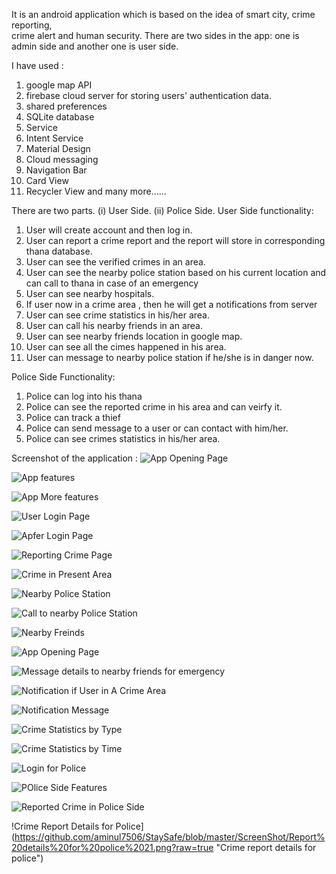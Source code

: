  
It is an android application which is based on the idea of smart city, crime reporting,  
crime alert and human security. There are two sides in the app: one is admin side and another one is user side.

I have used :
1. google map API
2. firebase cloud server for storing users' authentication data.
3. shared preferences
4. SQLite database
5. Service 
6. Intent Service
7. Material Design
8. Cloud messaging
9. Navigation Bar
10. Card View
11. Recycler View and many more......

There are two parts.
(i) User Side.
(ii) Police Side.
User Side functionality:
1. User will create account and then log in.
2. User can report a crime report and the report will store in corresponding thana database.
3. User can see the verified crimes in an area.
4. User can see the nearby police station based on his current location and can call to thana in case of an emergency
5. User can see nearby hospitals.
6. If user now in a crime area , then he will get a notifications from server
7. User can see crime statistics in his/her area.
8. User can call his nearby friends in an area.
9. User can see nearby friends location in google map.
10. User can see all the cimes happened in his area.
11. User can message to nearby police station if he/she is in danger now.

Police Side Functionality:
1. Police can log into his thana
2. Police can see the reported crime in his area and can veirfy it.
3. Police can track a thief
4. Police can send message to a user or can contact with him/her.
5. Police can see crimes statistics in his/her area.


Screenshot of the application :
![App Opening Page](https://github.com/aminul7506/StaySafe/blob/master/ScreenShot/Opening%20page%201.png?raw=true "App Opening Page")

![App features](https://github.com/aminul7506/StaySafe/blob/master/ScreenShot/App%20features%202.png?raw=true "App Features")

![App More features](https://github.com/aminul7506/StaySafe/blob/master/ScreenShot/Features%203.png?raw=true "App More Features")

![User Login Page](https://github.com/aminul7506/StaySafe/blob/master/ScreenShot/Log%20in%20for%20user%204.png?raw=true "User Login Page")

![Apfer Login Page](https://github.com/aminul7506/StaySafe/blob/master/ScreenShot/After%20log%20in%205.png?raw=true "After Login Page")

![Reporting Crime Page](https://github.com/aminul7506/StaySafe/blob/master/ScreenShot/Report%20a%20crime%206.png?raw=true "Reporting Crime Page")

![Crime in Present Area](https://github.com/aminul7506/StaySafe/blob/master/ScreenShot/Crime%20in%20present%20area%207.png?raw=true "Crime in Present Area")

![Nearby Police Station](https://github.com/aminul7506/StaySafe/blob/master/ScreenShot/Nearby%20police%20station%208.png?raw=true "Nearby police station")

![Call to nearby Police Station](https://github.com/aminul7506/StaySafe/blob/master/ScreenShot/Call%20to%20nearby%20thana%209.png?raw=true "Call to nearby Police Station")

![Nearby Freinds](https://github.com/aminul7506/StaySafe/blob/master/ScreenShot/Nearby%20friends%2011.png?raw=true "NearBy Friends")

![App Opening Page](https://github.com/aminul7506/StaySafe/blob/master/ScreenShot/Msg%20or%20emergency%20msg%20to%20nearby%20frnds%2012.png?raw=true "Emergency Message to Nearby Friends")

![Message details to nearby friends for emergency](https://github.com/aminul7506/StaySafe/blob/master/ScreenShot/Msg%20details%20to%20nearby%20frnd%20for%20emergency%2013.png?raw=true "Message details to nearby friends for emergency")

![Notification if User in A Crime Area](https://github.com/aminul7506/StaySafe/blob/master/ScreenShot/Notification%20if%20user%20in%20a%20crine%20area%2014.png?raw=true "Notification if User in A Crime Area")

![Notification Message](https://github.com/aminul7506/StaySafe/blob/master/ScreenShot/Notifications%20msg%2015.png?raw=true "Notification Message")

![Crime Statistics by Type](https://github.com/aminul7506/StaySafe/blob/master/ScreenShot/Crime%20statistics%20type%2016.png?raw=true "Crime Statistics by Type")

![Crime Statistics by Time](https://github.com/aminul7506/StaySafe/blob/master/ScreenShot/Crime%20statistics%20in%20hour%2017.png?raw=true "Crime Statistics by Time")

![Login for Police](https://github.com/aminul7506/StaySafe/blob/master/ScreenShot/Log%20in%20for%20police%2018.png?raw=true "Login for Police")

![POlice Side Features](https://github.com/aminul7506/StaySafe/blob/master/ScreenShot/Police%20ui%2019.png?raw=true "Police Side Features")

![Reported Crime in Police Side](https://github.com/aminul7506/StaySafe/blob/master/ScreenShot/Reported%20crimes%20in%20police%20side%2020.png?raw=true "Reported Crime in POlice Side")

!Crime Report Details for Police](https://github.com/aminul7506/StaySafe/blob/master/ScreenShot/Report%20details%20for%20police%2021.png?raw=true "Crime report details for police")


